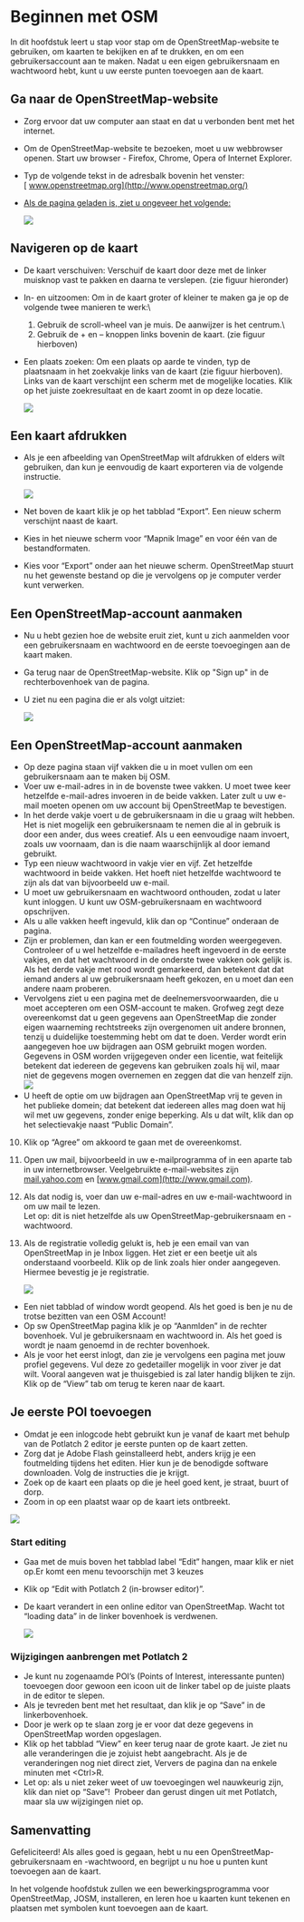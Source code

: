 Beginnen met OSM
================

In dit hoofdstuk leert u stap voor stap om de OpenStreetMap-website te
gebruiken, om kaarten te bekijken en af te drukken, en om een
gebruikersaccount aan te maken. Nadat u een eigen gebruikersnaam en
wachtwoord hebt, kunt u uw eerste punten toevoegen aan de kaart.

Ga naar de OpenStreetMap-website
--------------------------------

-  Zorg ervoor dat uw computer aan staat en dat u verbonden bent met
    het internet.
-  Om de OpenStreetMap-website te bezoeken, moet u uw webbrowser
    openen. Start uw browser - Firefox, Chrome, Opera of Internet
    Explorer.

-  Typ de volgende tekst in de adresbalk bovenin het
    venster:[ www.openstreetmap.org](http://www.openstreetmap.org/)

-  [Als de pagina geladen is, ziet u ongeveer het
    volgende:](http://www.openstreetmap.org)

    ![]({{site.baseurl}}/images/nl_beg_ch2_image06.png)

Navigeren op de kaart
---------------------

-  De kaart verschuiven: Verschuif de kaart door deze met de linker
    muisknop vast te pakken en daarna te verslepen. (zie figuur
    hieronder)
-  In- en uitzoomen: Om in de kaart groter of kleiner te maken ga je op
    de volgende twee manieren te werk:\
    1) Gebruik de scroll-wheel van je muis. De aanwijzer is het
    centrum.\
    2) Gebruik de + en – knoppen links bovenin de kaart. (zie figuur
    hierboven)
-  Een plaats zoeken: Om een plaats op aarde te vinden, typ de
    plaatsnaam in het zoekvakje links van de kaart (zie figuur
    hierboven). Links van de kaart verschijnt een scherm met de
    mogelijke locaties. Klik op het juiste zoekresultaat en de kaart
    zoomt in op deze locatie.

    ![]({{site.baseurl}}/images/nl_beg_ch2_image02.png)

Een kaart afdrukken
-------------------

-  Als je een afbeelding van OpenStreetMap wilt afdrukken of elders
    wilt gebruiken, dan kun je eenvoudig de kaart exporteren via de
    volgende instructie.

    ![]({{site.baseurl}}/images/nl_beg_ch2_image07.png)

-  Net boven de kaart klik je op het tabblad “Export”. Een nieuw scherm
    verschijnt naast de kaart.
-  Kies in het nieuwe scherm voor “Mapnik Image” en voor één van de
    bestandformaten.
-  Kies voor “Export” onder aan het nieuwe scherm. OpenStreetMap stuurt
    nu het gewenste bestand op die je vervolgens op je computer verder
    kunt verwerken.

Een OpenStreetMap-account aanmaken
----------------------------------

-  Nu u hebt gezien hoe de website eruit ziet, kunt u zich aanmelden
    voor een gebruikersnaam en wachtwoord en de eerste toevoegingen aan
    de kaart maken.
-  Ga terug naar de OpenStreetMap-website. Klik op "Sign up" in de
    rechterbovenhoek van de pagina.
-  U ziet nu een pagina die er als volgt uitziet:

   ![]({{site.baseurl}}/images/nl_beg_ch2_image01.png)

Een OpenStreetMap-account aanmaken
----------------------------------

-  Op deze pagina staan vijf vakken die u in moet vullen om een
    gebruikersnaam aan te maken bij OSM.
-  Voer uw e-mail-adres in in de bovenste twee vakken. U moet twee keer
    hetzelfde e-mail-adres invoeren in de beide vakken. Later zult u uw
    e-mail moeten openen om uw account bij OpenStreetMap te bevestigen.
-  In het derde vakje voert u de gebruikersnaam in die u graag wilt
    hebben. Het is niet mogelijk een gebruikersnaam te nemen die al in
    gebruik is door een ander, dus wees creatief. Als u een eenvoudige
    naam invoert, zoals uw voornaam, dan is die naam waarschijnlijk al
    door iemand gebruikt.
-  Typ een nieuw wachtwoord in vakje vier en vijf. Zet hetzelfde
    wachtwoord in beide vakken. Het hoeft niet hetzelfde wachtwoord te
    zijn als dat van bijvoorbeeld uw e-mail.
-  U moet uw gebruikersnaam en wachtwoord onthouden, zodat u later kunt
    inloggen. U kunt uw OSM-gebruikersnaam en wachtwoord opschrijven.
-  Als u alle vakken heeft ingevuld, klik dan op “Continue” onderaan de
    pagina.
-  Zijn er problemen, dan kan er een foutmelding worden weergegeven.
    Controleer of u wel hetzelfde e-mailadres heeft ingevoerd in de
    eerste vakjes, en dat het wachtwoord in de onderste twee vakken ook
    gelijk is. Als het derde vakje met rood wordt gemarkeerd, dan
    betekent dat dat iemand anders al uw gebruikersnaam heeft gekozen,
    en u moet dan een andere naam proberen.
-  Vervolgens ziet u een pagina met de deelnemersvoorwaarden, die u
    moet accepteren om een OSM-account te maken. Grofweg zegt deze
    overeenkomst dat u geen gegevens aan OpenStreetMap die zonder eigen
    waarneming rechtstreeks zijn overgenomen uit andere bronnen, tenzij
    u duidelijke toestemming hebt om dat te doen. Verder wordt erin
    aangegeven hoe uw bijdragen aan OSM gebruikt mogen worden. Gegevens
    in OSM worden vrijgegeven onder een licentie, wat feitelijk betekent
    dat iedereen de gegevens kan gebruiken zoals hij wil, maar niet de
    gegevens mogen overnemen en zeggen dat die van henzelf
    zijn.![]({{site.baseurl}}/images/nl_beg_ch2_image08.png)
-  U heeft de optie om uw bijdragen aan OpenStreetMap vrij te geven in
    het publieke domein; dat betekent dat iedereen alles mag doen wat
    hij wil met uw gegevens, zonder enige beperking. Als u dat wilt,
    klik dan op het selectievakje naast “Public Domain”.
10. Klik op “Agree” om akkoord te gaan met de overeenkomst.
11. Open uw mail, bijvoorbeeld in uw e-mailprogramma of in een aparte
    tab in uw internetbrowser. Veelgebruikte e-mail-websites
    zijn [mail.yahoo.com](http://mail.yahoo.com) en [www.gmail.com](http://www.gmail.com).
12. Als dat nodig is, voer dan uw e-mail-adres en uw e-mail-wachtwoord
    in om uw mail te lezen. \
    Let op: dit is niet hetzelfde als uw OpenStreetMap-gebruikersnaam en
    -wachtwoord.
13. Als de registratie volledig gelukt is, heb je een email van van
    OpenStreetMap in je Inbox liggen. Het ziet er een beetje uit als
    onderstaand voorbeeld. Klik op de link zoals hier onder aangegeven.
    Hiermee bevestig je je registratie.

    ![]({{site.baseurl}}/images/nl_beg_ch2_image00.png)

-  Een niet tabblad of window wordt geopend. Als het goed is ben je nu
    de trotse bezitten van een OSM Account!
-  Op sw OpenStreetMap pagina klik je op “Aanmlden” in de rechter
    bovenhoek. Vul je gebruikersnaam en wachtwoord in. Als het goed is
    wordt je naam genoemd in de rechter bovenhoek.  
-  Als je voor het eerst inlogt, dan zie je vervolgens een pagina met
    jouw profiel gegevens. Vul deze zo gedetailler mogelijk in voor
    ziver je dat wilt. Vooral aangeven wat je thuisgebied is zal later
    handig blijken te zijn. Klik op de “View” tab om terug te keren naar
    de kaart.

Je eerste POI toevoegen
-----------------------

-  Omdat je een inlogcode hebt gebruikt kun je vanaf de kaart met
    behulp van de Potlatch 2 editor je eerste punten op de kaart zetten.
-  Zorg dat je Adobe Flash geinstalleerd hebt, anders krijg je een
    foutmelding tijdens het editen. Hier kun je de benodigde software
    downloaden. Volg de instructies die je krijgt.
-  Zoek op de kaart een plaats op die je heel goed kent, je straat,
    buurt of dorp.
-  Zoom in op een plaatst waar op de kaart iets ontbreekt.

  ![]({{site.baseurl}}/images/nl_beg_ch2_image03.png)
  
### Start editing

-  Gaa met de muis boven het tabblad label “Edit” hangen, maar klik er
    niet op.Er komt een menu tevoorschijn met 3 keuzes
-  Klik op “Edit with Potlatch 2 (in-browser editor)”.
-  De kaart verandert in een online editor van OpenStreetMap. Wacht tot
    “loading data” in de linker bovenhoek is verdwenen.

    ![]({{site.baseurl}}/images/nl_beg_ch2_image05.png)

### Wijzigingen aanbrengen met Potlatch 2

-  Je kunt nu zogenaamde POI’s (Points of Interest, interessante
    punten) toevoegen door gewoon een icoon uit de linker tabel op de
    juiste plaats in de editor te slepen.
-  Als je tevreden bent met het resultaat, dan klik je op “Save” in de
    linkerbovenhoek.
-  Door je werk op te slaan zorg je er voor dat deze gegevens in
    OpenStreetMap worden opgeslagen.
-  Klik op het tabblad “View” en keer terug naar de grote kaart. Je
    ziet nu alle veranderingen die je zojuist hebt aangebracht. Als je
    de veranderingen nog niet direct ziet, Ververs de pagina dan na
    enkele minuten met \<Ctrl\>R.
-  Let op: als u niet zeker weet of uw toevoegingen wel nauwkeurig
    zijn, klik dan niet op “Save”!  Probeer dan gerust dingen uit met
    Potlatch, maar sla uw wijzigingen niet op.

Samenvatting
------------

Gefeliciteerd! Als alles goed is gegaan, hebt u nu een
OpenStreetMap-gebruikersnaam en -wachtwoord, en begrijpt u nu hoe u
punten kunt toevoegen aan de kaart.

In het volgende hoofdstuk zullen we een bewerkingsprogramma voor
OpenStreetMap, JOSM, installeren, en leren hoe u kaarten kunt tekenen en
plaatsen met symbolen kunt toevoegen aan de kaart.
